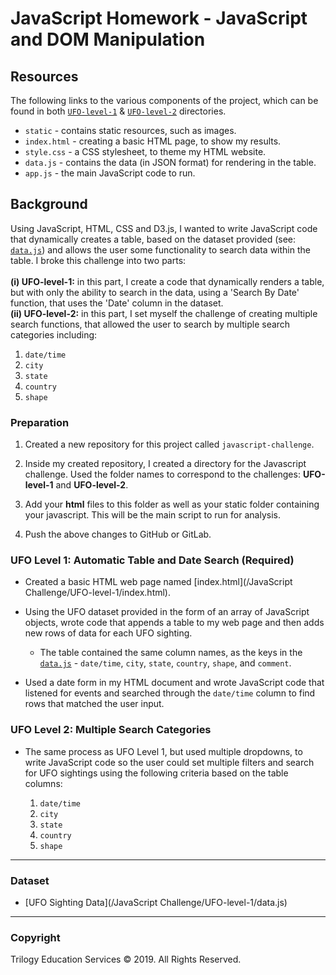 # JavaScript Homework - JavaScript and DOM Manipulation

## Resources
The following links to the various components of the project, which can be found in both [`UFO-level-1`](https://github.com/SaltireSequence/javascript-challenge/tree/master/JavaScript%20Challenge/UFO-level-1/) & [`UFO-level-2`](https://github.com/SaltireSequence/javascript-challenge/tree/master/JavaScript%20Challenge/UFO-level-2/) directories.
* `static` - contains static resources, such as images.
* `index.html` - creating a basic HTML page, to show my results.
* `style.css` - a CSS stylesheet, to theme my HTML website.
* `data.js` - contains the data (in JSON format) for rendering in the table.
* `app.js` - the main JavaScript code to run.

## Background

Using JavaScript, HTML, CSS and D3.js, I wanted to write JavaScript code that dynamically creates a table, based on the dataset provided (see: [`data.js`](https://github.com/SaltireSequence/javascript-challenge/blob/master/UFO-level-1/data.js)) and allows the user some functionality to search data within the table. I broke this challenge into two parts:<br><br><b>(i) UFO-level-1:</b> in this part, I create a code that dynamically renders a table, but with only the ability to search in the data, using a 'Search By Date' function, that uses the 'Date' column in the dataset.<br><b>(ii) UFO-level-2:</b> in this part, I set myself the challenge of creating multiple search functions, that allowed the user to search by multiple search categories including:

1. `date/time`
2. `city`
3. `state`
4. `country`
5. `shape`

### Preparation

1. Created a new repository for this project called `javascript-challenge`.

2. Inside my created repository, I created a directory for the Javascript challenge. Used the folder names to correspond to the challenges: **UFO-level-1** and **UFO-level-2**.

4. Add your **html** files to this folder as well as your static folder containing your javascript. This will be the main script to run for analysis.

5. Push the above changes to GitHub or GitLab.

### UFO Level 1: Automatic Table and Date Search (Required)

* Created a basic HTML web page named [index.html](/JavaScript Challenge/UFO-level-1/index.html).

* Using the UFO dataset provided in the form of an array of JavaScript objects, wrote code that appends a table to my web page and then adds new rows of data for each UFO sighting.

  * The table contained the same column names, as the keys in the [`data.js`](https://github.com/SaltireSequence/javascript-challenge/blob/master/UFO-level-1/data.js) - `date/time`, `city`, `state`, `country`, `shape`, and `comment`.

* Used a date form in my HTML document and wrote JavaScript code that listened for events and searched through the `date/time` column to find rows that matched the user input.

### UFO Level 2: Multiple Search Categories

* The same process as UFO Level 1, but used multiple dropdowns, to write JavaScript code so the user could set multiple filters and search for UFO sightings using the following criteria based on the table columns:

  1. `date/time`
  2. `city`
  3. `state`
  4. `country`
  5. `shape`

- - -

### Dataset

* [UFO Sighting Data](/JavaScript Challenge/UFO-level-1/data.js)

- - -

### Copyright

Trilogy Education Services © 2019. All Rights Reserved.

